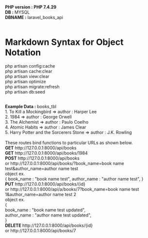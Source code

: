 <b>PHP version : PHP 7.4.29</b>
<br>
<b>DB :</b> MYSQL
<br>
<b>DBNAME :</b> laravel_books_api
<br>
<br>
# Markdown Syntax for Object Notation<br>
php artisan config:cache<br>
php artisan cache:clear<br>
php artisan view:clear<br>
php artisan optimize<br>
php artisan migrate:refresh<br>
php artisan db:seed<br>

<br>
<b>Example Data :</b> books_tbl<br>
1. To Kill a Mockingbird                    => author : Harper Lee<br>
2. 1984                                     => author : George Orwell<br>
3. The Alchemist                            => author : Paulo Coelho<br>
4. Atomic Habits                            => author : James Clear<br>
5. Harry Potter and the Sorcerers Stone     => author : J.K. Rowling<br>

<br>
These routes bind functions to particular URLs as shown below.<br>
<b>GET</b>     http://127.0.0.1:8000/api/books<br>
<b>GET</b>     http://127.0.0.1:8000/api/books/1984<br>
<b>POST</b>    http://127.0.0.1:8000/api/books<br>
        or http://127.0.0.1:8000/api/books/?book_name=book name test&author_name=author name test<br>
        object ex.<br>
            {
                book_name : "book name test",
                author_name : "author name test",
            }<br>
<b>PUT</b>     http://127.0.0.1:8000/api/books/{id}<br>
        or http://127.0.0.1:8000/api/a/books/7?book_name=book name test 1&author_name=author name test 2<br>
        object ex.<br>
        {<br>
            book_name : "book name test updated",<br>
            author_name : "author name test updated",<br>
        }<br>
<b>DELETE</b>  http://127.0.0.1:8000/api/books/{id}<br>
        or http://127.0.0.1:8000/api/books/7<br>

